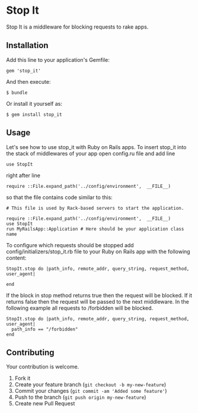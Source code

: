 # Stop It

Stop It is a middleware for blocking requests to rake apps.

## Installation

Add this line to your application's Gemfile:

    gem 'stop_it'

And then execute:

    $ bundle

Or install it yourself as:

    $ gem install stop_it

## Usage

Let's see how to use stop_it with Ruby on Rails apps. To insert stop_it into the stack of middlewares of your app open config.ru file and add line

    use StopIt

right after line

    require ::File.expand_path('../config/environment',  __FILE__)

so that the file contains code similar to this:

    # This file is used by Rack-based servers to start the application.

    require ::File.expand_path('../config/environment',  __FILE__)
    use StopIt
    run MyRailsApp::Application # Here should be your application class name

To configure which requests should be stopped add config/initializers/stop_it.rb file to your Ruby on Rails app with the following content:

    StopIt.stop do |path_info, remote_addr, query_string, request_method, user_agent|

    end

If the block in stop method returns true then the request will be blocked. If it returns false then the request will be passed to the next middleware. In the following example all requests to /forbidden will be blocked.

    StopIt.stop do |path_info, remote_addr, query_string, request_method, user_agent|
      path_info == "/forbidden"
    end

## Contributing

Your contribution is welcome.

1. Fork it
2. Create your feature branch (`git checkout -b my-new-feature`)
3. Commit your changes (`git commit -am 'Added some feature'`)
4. Push to the branch (`git push origin my-new-feature`)
5. Create new Pull Request
